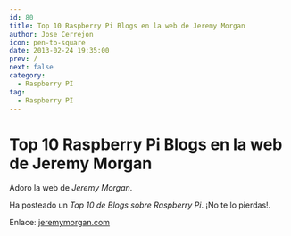 ```yaml
---
id: 80
title: Top 10 Raspberry Pi Blogs en la web de Jeremy Morgan
author: Jose Cerrejon
icon: pen-to-square
date: 2013-02-24 19:35:00
prev: /
next: false
category:
  - Raspberry PI
tag:
  - Raspberry PI
---
```


# Top 10 Raspberry Pi Blogs en la web de Jeremy Morgan

Adoro la web de *Jeremy Morgan*.

Ha posteado un *Top 10 de Blogs sobre Raspberry Pi*. ¡No te lo pierdas!.

Enlace: [jeremymorgan.com](http://www.jeremymorgan.com/tutorials/raspberry-pi/top-10-raspberry-pi-blogs/)